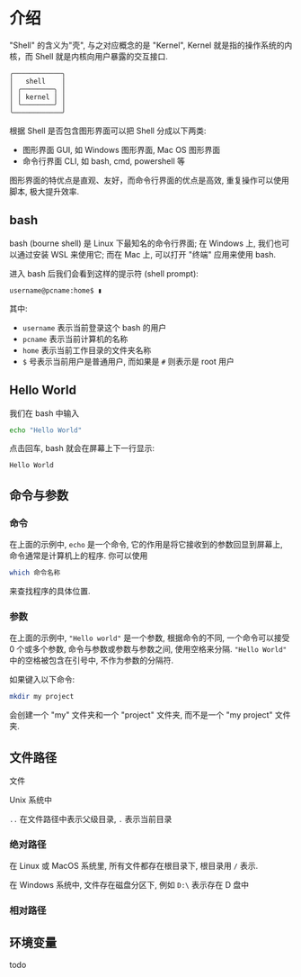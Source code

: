 # 介绍

"Shell" 的含义为"壳", 与之对应概念的是 "Kernel", Kernel 就是指的操作系统的内核，而 Shell 就是内核向用户暴露的交互接口.

```
╭────────────╮
│   shell    │
│ ╭────────╮ │
│ │ kernel │ │
│ ╰────────╯ │
╰────────────╯
```

根据 Shell 是否包含图形界面可以把 Shell 分成以下两类:
- 图形界面 GUI, 如 Windows 图形界面, Mac OS 图形界面
- 命令行界面 CLI, 如 bash, cmd, powershell 等

图形界面的特优点是直观、友好，而命令行界面的优点是高效, 重复操作可以使用脚本, 极大提升效率.

## bash

bash (bourne shell) 是 Linux 下最知名的命令行界面; 在 Windows 上, 我们也可以通过安装 WSL 来使用它; 而在 Mac 上, 可以打开 "终端" 应用来使用 bash.

进入 bash 后我们会看到这样的提示符 (shell prompt):
```
username@pcname:home$ ▮
```
其中:
- `username` 表示当前登录这个 bash 的用户
- `pcname` 表示当前计算机的名称
- `home` 表示当前工作目录的文件夹名称
- `$` 号表示当前用户是普通用户, 而如果是 `#` 则表示是 root 用户

## Hello World

我们在 bash 中输入
```bash
echo "Hello World"
```
点击回车, bash 就会在屏幕上下一行显示:
```
Hello World
```

## 命令与参数

### 命令
在上面的示例中, `echo` 是一个命令, 它的作用是将它接收到的参数回显到屏幕上, 命令通常是计算机上的程序. 你可以使用
```bash
which 命令名称
```
来查找程序的具体位置.

### 参数
在上面的示例中, `"Hello world"` 是一个参数, 根据命令的不同, 一个命令可以接受 0 个或多个参数, 命令与参数或参数与参数之间, 使用空格来分隔. `"Hello World"` 中的空格被包含在引号中, 不作为参数的分隔符.

如果键入以下命令:
```bash
mkdir my project
```
会创建一个 "my" 文件夹和一个 "project" 文件夹, 而不是一个 "my project" 文件夹.

## 文件路径

文件

Unix 系统中

`..` 在文件路径中表示父级目录, `.` 表示当前目录

### 绝对路径

在 Linux 或 MacOS 系统里, 所有文件都存在根目录下, 根目录用 `/` 表示.

在 Windows 系统中, 文件存在磁盘分区下, 例如 `D:\` 表示存在 D 盘中

### 相对路径

## 环境变量
todo